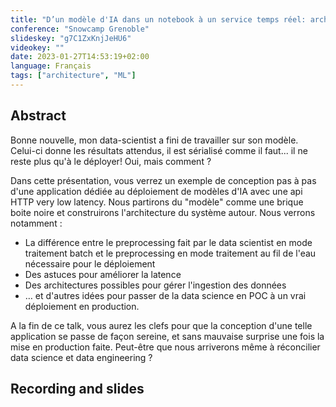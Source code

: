```yaml
---
title: "D’un modèle d'IA dans un notebook à un service temps réel: architecturons!"
conference: "Snowcamp Grenoble"
slideskey: "g7C1ZxKnjJeHU6"
videokey: ""
date: 2023-01-27T14:53:19+02:00
language: Français
tags: ["architecture", "ML"]
---
```


## Abstract

Bonne nouvelle, mon data-scientist a fini de travailler sur son modèle. Celui-ci donne les résultats attendus, il est sérialisé comme il faut... il ne reste plus qu'à le déployer!
Oui, mais comment ?

Dans cette présentation, vous verrez un exemple de conception pas à pas d'une application dédiée au déploiement de modèles d'IA avec une api HTTP very low latency. Nous partirons du "modèle" comme une brique boite noire et construirons l'architecture du système autour. Nous verrons notamment :

- La différence entre le preprocessing fait par le data scientist en mode traitement batch et le preprocessing en mode traitement au fil de l'eau nécessaire pour le déploiement
- Des astuces pour améliorer la latence
- Des architectures possibles pour gérer l'ingestion des données
- … et d'autres idées pour passer de la data science en POC à un vrai déploiement en production.

A la fin de ce talk, vous aurez les clefs pour que la conception d'une telle application se passe de façon sereine, et sans mauvaise surprise une fois la mise en production faite. Peut-être que nous arriverons même à réconcilier data science et data engineering ? 

## Recording and slides


 
